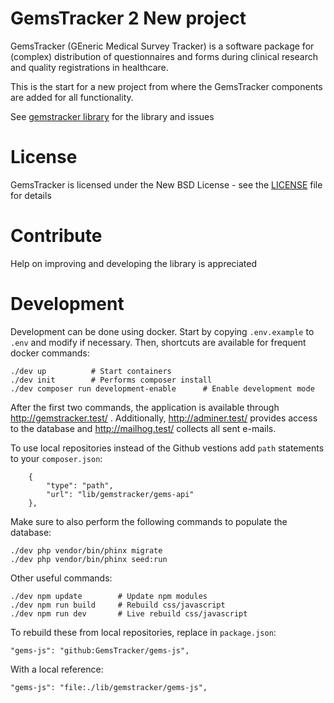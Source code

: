 # GemsTracker 2 New project

GemsTracker (GEneric Medical Survey Tracker) is a software package for (complex) distribution of questionnaires and forms during clinical research and quality registrations in healthcare.

This is the start for a new project from where the GemsTracker components are added for all functionality.

See [gemstracker library](https://github.com/GemsTracker/gemstracker-library) for the library and issues

# License
GemsTracker is licensed under the New BSD License - see the [LICENSE](LICENSE.txt) file for details

# Contribute
Help on improving and developing the library is appreciated

# Development
Development can be done using docker. Start by copying `.env.example` to `.env` and modify if necessary.
Then, shortcuts are available for frequent docker commands:

    ./dev up          # Start containers
    ./dev init        # Performs composer install
    ./dev composer run development-enable      # Enable development mode

After the first two commands, the application is available through http://gemstracker.test/ . Additionally, http://adminer.test/ provides access to the database and http://mailhog.test/ collects all sent e-mails.

To use local repositories instead of the Github vestions add `path` statements to your `composer.json`: 

        {
            "type": "path",
            "url": "lib/gemstracker/gems-api"
        },


Make sure to also perform the following commands to populate the database:

    ./dev php vendor/bin/phinx migrate
    ./dev php vendor/bin/phinx seed:run

Other useful commands:

    ./dev npm update        # Update npm modules
    ./dev npm run build     # Rebuild css/javascript
    ./dev npm run dev       # Live rebuild css/javascript

To rebuild these from local repositories, replace in `package.json`: 

    "gems-js": "github:GemsTracker/gems-js",

With a local reference: 

    "gems-js": "file:./lib/gemstracker/gems-js",